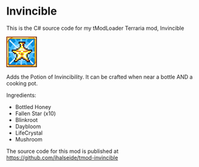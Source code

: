 # Invincible

This is the C# source code for my tModLoader Terraria mod, Invincible

![Invincible icon](icon.png)

Adds the Potion of Invincibility. It can be crafted when near a bottle AND a cooking pot.

Ingredients:
- Bottled Honey
- Fallen Star (x10)
- Blinkroot
- Daybloom
- LifeCrystal
- Mushroom

The source code for this mod is published at https://github.com/ihalseide/tmod-invincible